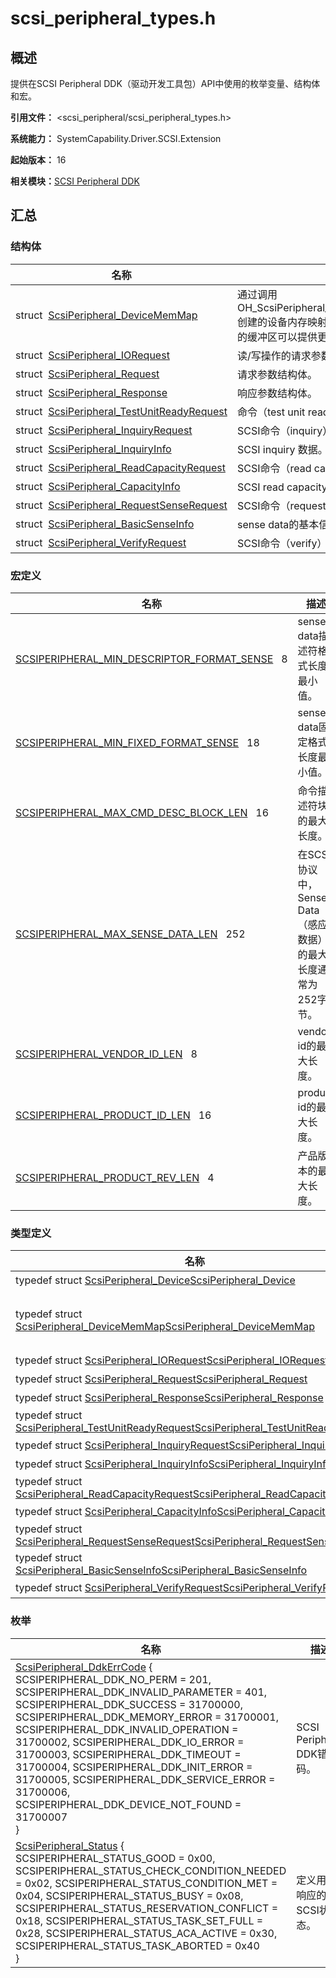 # scsi_peripheral_types.h


## 概述

提供在SCSI Peripheral DDK（驱动开发工具包）API中使用的枚举变量、结构体和宏。

**引用文件：** &lt;scsi_peripheral/scsi_peripheral_types.h&gt;

**系统能力：** SystemCapability.Driver.SCSI.Extension

**起始版本：** 16

**相关模块：**[SCSI Peripheral DDK](_s_c_s_i.md)


## 汇总


### 结构体

| 名称 | 描述 | 
| -------- | -------- |
| struct&nbsp;&nbsp;[ScsiPeripheral_DeviceMemMap](_scsi_peripheral___device_mem_map.md) | 通过调用OH_ScsiPeripheral_CreateDeviceMemMap创建的设备内存映射。 使用该设备内存映射的缓冲区可以提供更好的性能。 | 
| struct&nbsp;&nbsp;[ScsiPeripheral_IORequest](_scsi_peripheral___i_o_request.md) | 读/写操作的请求参数。 | 
| struct&nbsp;&nbsp;[ScsiPeripheral_Request](_scsi_peripheral___request.md) | 请求参数结构体。 | 
| struct&nbsp;&nbsp;[ScsiPeripheral_Response](_scsi_peripheral___response.md) | 响应参数结构体。 | 
| struct&nbsp;&nbsp;[ScsiPeripheral_TestUnitReadyRequest](_scsi_peripheral___test_unit_ready_request.md) | 命令（test unit ready）的请求结构体。 | 
| struct&nbsp;&nbsp;[ScsiPeripheral_InquiryRequest](_scsi_peripheral___inquiry_request.md) | SCSI命令（inquiry）的请求结构体。 | 
| struct&nbsp;&nbsp;[ScsiPeripheral_InquiryInfo](_scsi_peripheral___inquiry_info.md) | SCSI inquiry 数据。 | 
| struct&nbsp;&nbsp;[ScsiPeripheral_ReadCapacityRequest](_scsi_peripheral___read_capacity_request.md) | SCSI命令（read capacity）的请求结构体。 | 
| struct&nbsp;&nbsp;[ScsiPeripheral_CapacityInfo](_scsi_peripheral___capacity_info.md) | SCSI read capacity 数据。 | 
| struct&nbsp;&nbsp;[ScsiPeripheral_RequestSenseRequest](_scsi_peripheral___request_sense_request.md) | SCSI命令（request sense）的请求结构体。 | 
| struct&nbsp;&nbsp;[ScsiPeripheral_BasicSenseInfo](_scsi_peripheral___basic_sense_info.md) | sense data的基本信息。 | 
| struct&nbsp;&nbsp;[ScsiPeripheral_VerifyRequest](_scsi_peripheral___verify_request.md) | SCSI命令（verify）的请求结构体。 | 


### 宏定义

| 名称 | 描述 | 
| -------- | -------- |
| [SCSIPERIPHERAL_MIN_DESCRIPTOR_FORMAT_SENSE](_s_c_s_i.md#scsiperipheral_min_descriptor_format_sense)&nbsp;&nbsp;&nbsp;8 | sense data描述符格式长度最小值。 | 
| [SCSIPERIPHERAL_MIN_FIXED_FORMAT_SENSE](_s_c_s_i.md#scsiperipheral_min_fixed_format_sense)&nbsp;&nbsp;&nbsp;18 | sense data固定格式长度最小值。 | 
| [SCSIPERIPHERAL_MAX_CMD_DESC_BLOCK_LEN](_s_c_s_i.md#scsiperipheral_max_cmd_desc_block_len)&nbsp;&nbsp;&nbsp;16 | 命令描述符块的最大长度。 | 
| [SCSIPERIPHERAL_MAX_SENSE_DATA_LEN](_s_c_s_i.md#scsiperipheral_max_sense_data_len)&nbsp;&nbsp;&nbsp;252 | 在SCSI协议中，Sense Data（感应数据）的最大长度通常为252字节。 | 
| [SCSIPERIPHERAL_VENDOR_ID_LEN](_s_c_s_i.md#scsiperipheral_vendor_id_len)&nbsp;&nbsp;&nbsp;8 | vendor id的最大长度。 | 
| [SCSIPERIPHERAL_PRODUCT_ID_LEN](_s_c_s_i.md#scsiperipheral_product_id_len)&nbsp;&nbsp;&nbsp;16 | product id的最大长度。 | 
| [SCSIPERIPHERAL_PRODUCT_REV_LEN](_s_c_s_i.md#scsiperipheral_product_rev_len)&nbsp;&nbsp;&nbsp;4 | 产品版本的最大长度。 | 


### 类型定义

| 名称 | 描述 | 
| -------- | -------- |
| typedef struct [ScsiPeripheral_Device](_s_c_s_i.md#scsiperipheral_device)[ScsiPeripheral_Device](_s_c_s_i.md#scsiperipheral_device) | 不透明的SCSI设备结构体。 | 
| typedef struct [ScsiPeripheral_DeviceMemMap](_scsi_peripheral___device_mem_map.md)[ScsiPeripheral_DeviceMemMap](_s_c_s_i.md#scsiperipheral_devicememmap) | 通过调用OH_ScsiPeripheral_CreateDeviceMemMap创建的设备内存映射。 使用该设备内存映射的缓冲区可以提供更好的性能。 | 
| typedef struct [ScsiPeripheral_IORequest](_scsi_peripheral___i_o_request.md)[ScsiPeripheral_IORequest](_s_c_s_i.md#scsiperipheral_iorequest) | 读/写操作的请求参数。 | 
| typedef struct [ScsiPeripheral_Request](_scsi_peripheral___request.md)[ScsiPeripheral_Request](_s_c_s_i.md#scsiperipheral_request) | 请求参数结构体。 | 
| typedef struct [ScsiPeripheral_Response](_scsi_peripheral___response.md)[ScsiPeripheral_Response](_s_c_s_i.md#scsiperipheral_response) | 响应参数结构体。 | 
| typedef struct [ScsiPeripheral_TestUnitReadyRequest](_scsi_peripheral___test_unit_ready_request.md)[ScsiPeripheral_TestUnitReadyRequest](_s_c_s_i.md#scsiperipheral_testunitreadyrequest) | 命令（test unit ready）的请求结构体。 | 
| typedef struct [ScsiPeripheral_InquiryRequest](_scsi_peripheral___inquiry_request.md)[ScsiPeripheral_InquiryRequest](_s_c_s_i.md#scsiperipheral_inquiryrequest) | SCSI命令（inquiry）的请求结构体。 | 
| typedef struct [ScsiPeripheral_InquiryInfo](_scsi_peripheral___inquiry_info.md)[ScsiPeripheral_InquiryInfo](_s_c_s_i.md#scsiperipheral_inquiryinfo) | SCSI inquiry 数据。 | 
| typedef struct [ScsiPeripheral_ReadCapacityRequest](_scsi_peripheral___read_capacity_request.md)[ScsiPeripheral_ReadCapacityRequest](_s_c_s_i.md#scsiperipheral_readcapacityrequest) | SCSI命令（read capacity）的请求结构体。 | 
| typedef struct [ScsiPeripheral_CapacityInfo](_scsi_peripheral___capacity_info.md)[ScsiPeripheral_CapacityInfo](_s_c_s_i.md#scsiperipheral_capacityinfo) | SCSI read capacity 数据。 | 
| typedef struct [ScsiPeripheral_RequestSenseRequest](_scsi_peripheral___request_sense_request.md)[ScsiPeripheral_RequestSenseRequest](_s_c_s_i.md#scsiperipheral_requestsenserequest) | SCSI命令（request sense）的请求结构体。 | 
| typedef struct [ScsiPeripheral_BasicSenseInfo](_scsi_peripheral___basic_sense_info.md)[ScsiPeripheral_BasicSenseInfo](_s_c_s_i.md#scsiperipheral_basicsenseinfo) | sense data的基本信息。 | 
| typedef struct [ScsiPeripheral_VerifyRequest](_scsi_peripheral___verify_request.md)[ScsiPeripheral_VerifyRequest](_s_c_s_i.md#scsiperipheral_verifyrequest) | SCSI命令（verify）的请求结构体。 | 


### 枚举

| 名称 | 描述 | 
| -------- | -------- |
| [ScsiPeripheral_DdkErrCode](_s_c_s_i.md#scsiperipheral_ddkerrcode) {<br/>SCSIPERIPHERAL_DDK_NO_PERM = 201, SCSIPERIPHERAL_DDK_INVALID_PARAMETER = 401, SCSIPERIPHERAL_DDK_SUCCESS = 31700000, SCSIPERIPHERAL_DDK_MEMORY_ERROR = 31700001, SCSIPERIPHERAL_DDK_INVALID_OPERATION = 31700002, SCSIPERIPHERAL_DDK_IO_ERROR = 31700003, SCSIPERIPHERAL_DDK_TIMEOUT = 31700004, SCSIPERIPHERAL_DDK_INIT_ERROR = 31700005, SCSIPERIPHERAL_DDK_SERVICE_ERROR = 31700006, SCSIPERIPHERAL_DDK_DEVICE_NOT_FOUND = 31700007<br/>} | SCSI Peripheral DDK错误码。 | 
| [ScsiPeripheral_Status](_s_c_s_i.md#scsiperipheral_status) {<br/>SCSIPERIPHERAL_STATUS_GOOD = 0x00, SCSIPERIPHERAL_STATUS_CHECK_CONDITION_NEEDED = 0x02, SCSIPERIPHERAL_STATUS_CONDITION_MET = 0x04, SCSIPERIPHERAL_STATUS_BUSY = 0x08, SCSIPERIPHERAL_STATUS_RESERVATION_CONFLICT = 0x18, SCSIPERIPHERAL_STATUS_TASK_SET_FULL = 0x28, SCSIPERIPHERAL_STATUS_ACA_ACTIVE = 0x30, SCSIPERIPHERAL_STATUS_TASK_ABORTED = 0x40<br/>} | 定义用于响应的SCSI状态。 | 
